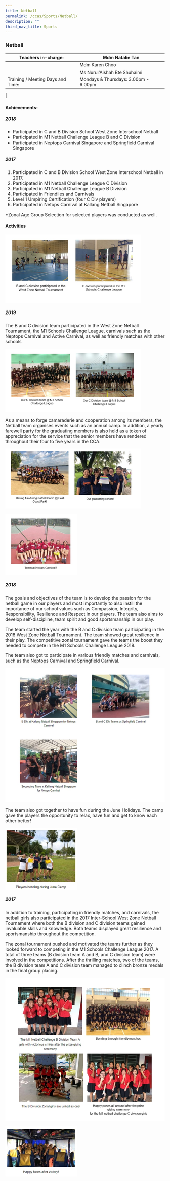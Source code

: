 ```yaml
---
title: Netball
permalink: /ccas/Sports/Netball/
description: ""
third_nav_title: Sports
---
```

### Netball

| Teachers in-charge: | Mdm Natalie Tan |
|---|---|
|  | Mdm Karen Choo |
|  | Ms Nurul'Aishah Bte Shuhaimi |
| Training / Meeting Days and Time: | Mondays & Thursdays: 3.00pm - 6.00pm |
|

#### Achievements:

##### 2018

*   Participated in C and B Division School West Zone Interschool Netball
*   Participated in M1 Netball Challenge League B and C Division
*   Participated in Neptops Carnival Singapore and Springfield Carnival Singapore

##### 2017

1.  Participated in C and B Division School West Zone Interschool Netball in 2017.
2.  Participated in M1 Netball Challenge League C Division
3.  Participated in M1 Netball Challenge League B Division
4.  Participated in Friendlies and Carnivals
5.  Level 1 Umpiring Certification (four C Div players)
6.  Participated in Netops Carnival at Kallang Netball Singapore

*Zonal Age Group Selection for selected players was conducted as well.

#### Activities

<img src="/images/netball.jpg" 
     style="width:85%">
		 
##### 2019

The B and C division team participated in the West Zone Netball Tournament, the M1 Schools Challenge League, carnivals such as the Neptops Carnival and Active Carnival, as well as friendly matches with other schools

<img src="/images/netball%206.jpg" 
     style="width:85%">
		 
As a means to forge camaraderie and cooperation among its members, the Netball team organises events such as an annual camp. In addition, a yearly farewell party for the graduating members is also held as a token of appreciation for the service that the senior members have rendered throughout their four to five years in the CCA.

<img src="/images/netball%207.jpg" 
     style="width:85%">
		 
<img src="/images/netball%208.jpg" 
     style="width:45%">

##### 2018		 

The goals and objectives of the team is to develop the passion for the netball game in our players and most importantly to also instill the importance of our school values such as Compassion, Integrity, Responsibility, Resilience and Respect in our players. The team also aims to develop self-discipline, team spirit and good sportsmanship in our play.

The team started the year with the B and C division team participating in the 2018 West Zone Netball Tournament. The team showed great resilience in their play. The competitive zonal tournament gave the teams the boost they needed to compete in the M1 Schools Challenge League 2018.

The team also got to participate in various friendly matches and carnivals, such as the Neptops Carnival and Springfield Carnival.

![](/images/netball%202.jpg)

The team also got together to have fun during the June Holidays. The camp gave the players the opportunity to relax, have fun and get to know each other better!

<img src="/images/netball%203.jpg" 
     style="width:45%">
		 
##### 2017

In addition to training, participating in friendly matches, and carnivals, the netball girls also participated in the 2017 Inter-School West Zone Netball Tournament where both the B division and C division teams gained invaluable skills and knowledge. Both teams displayed great resilience and sportsmanship throughout the competition.

The zonal tournament pushed and motivated the teams further as they looked forward to competing in the M1 Schools Challenge League 2017. A total of three teams (B division team A and B, and C division team) were involved in the competitions. After the thrilling matches, two of the teams, the B division team A and C division team managed to clinch bronze medals in the final group placing.

![](/images/netball%204.jpg)

<img src="/images/netball%205.jpg" 
     style="width:45%">